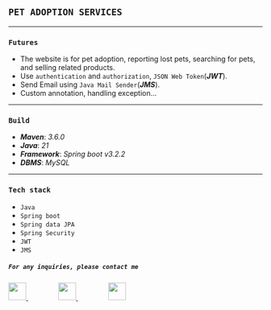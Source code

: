 ## `PET ADOPTION SERVICES`

---

### `Futures`

- The website is for pet adoption, reporting lost pets, searching for pets, and selling related products.
- Use `authentication` and `authorization`, `JSON Web Token`(**_JWT_**).
- Send Email using `Java Mail Sender`(**_JMS_**).
- Custom annotation, handling exception...

---

### `Build`

- **_Maven_**: _3.6.0_
- **_Java_**: _21_
- **_Framework_**: _Spring boot v3.2.2_
- **_DBMS_**: _MySQL_

---

### `Tech stack`

- `Java`
- `Spring boot`
- `Spring data JPA`
- `Spring Security`
- `JWT`
- `JMS`

##### `For any inquiries, please contact me`

<div>
    <a href="https://www.facebook.com/thbaonguyen.25.11/" style="margin-right: 60px;">
<img src="https://upload.wikimedia.org/wikipedia/commons/thumb/0/05/Facebook_Logo_%282019%29.png/768px-Facebook_Logo_%282019%29.png" width="35" height="35">

</a>
<a href="https://www.linkedin.com/in/thacbaonguyen/" style="margin-right: 60px; ">
<img src="https://upload.wikimedia.org/wikipedia/commons/thumb/8/81/LinkedIn_icon.svg/2048px-LinkedIn_icon.svg.png" width="35" height="35">

</a>

<a href="ar.thbaonguyen@gmail.com" style="margin-right: 60px;" >
<img src="https://cdn4.iconfinder.com/data/icons/social-media-logos-6/512/112-gmail_email_mail-512.png" width="35" height="35">
</a>

 </div>

